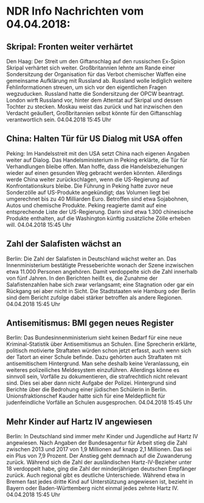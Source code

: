 # NDR Info Nachrichten vom 04.04.2018:


## Skripal: Fronten weiter verhärtet
Den Haag: Der Streit um den Giftanschlag auf den russischen Ex-Spion Skripal verhärtet sich weiter. Großbritannien lehnte am Rande einer Sondersitzung der Organisation für das Verbot chemischer Waffen eine gemeinsame Aufklärung mit Russland ab. Russland wolle lediglich weitere Fehlinformationen streuen, um sich vor den eigentlichen Fragen wegzuducken. Russland hatte die Sondersitzung der OPCW beantragt. London wirft Russland vor, hinter dem Attentat auf Skripal und dessen Tochter zu stecken. Moskau weist das zurück und hat inzwischen den Verdacht geäußert, Großbritannien selbst könnte für den Giftanschlag verantwortlich sein. 04.04.2018 15:45 Uhr 

## China: Halten Tür für US Dialog mit USA offen
Peking:	Im Handelsstreit mit den USA setzt China nach eigenen Angaben weiter auf Dialog. Das Handelsministerium in Peking erklärte, die Tür für Verhandlungen bleibe offen. Man hoffe, dass die Handelsbeziehungen wieder auf einen gesunden Weg gebracht werden könnten. Allerdings werde China weiter zurückschlagen, wenn die US-Regierung auf Konfrontationskurs bleibe. Die Führung in Peking hatte zuvor neue Sonderzölle auf US-Produkte angekündigt; das Volumen liegt bei umgerechnet bis zu 40 Milliarden Euro. Betroffen sind etwa Sojabohnen, Autos und chemische Produkte. Peking reagierte damit auf eine entsprechende Liste der US-Regierung. Darin sind etwa 1.300 chinesische Produkte enthalten, auf die Washington künftig zusätzliche Zölle erheben will. 04.04.2018 15:45 Uhr 

## Zahl der Salafisten wächst an
Berlin: Die Zahl der Salafisten in Deutschland wächst weiter an. Das Innenministerium bestätigte Presseberichte wonach der Szene inzwischen etwa 11.000 Personen angehören. Damit verdoppelte sich die Zahl innerhalb von fünf Jahren. In den Berichten heißt es, die Zunahme der Salafistenzahlen habe sich zwar verlangsamt; eine Stagnation oder gar ein Rückgang sei aber nicht in Sicht. Die Stadtstaaten wie Hamburg oder Berlin sind dem Bericht zufolge dabei stärker betroffen als andere Regionen. 04.04.2018 15:45 Uhr 

## Antisemitismus: BMI gegen neues Register
Berlin: Das Bundesinnenministerium sieht keinen Bedarf für eine neue Kriminal-Statistik über Antisemitismus an Schulen. Eine Sprecherin erklärte, politisch motivierte Straftaten würden schon jetzt erfasst, auch wenn sich der Tatort an einer Schule befinde. Dazu gehörten auch Straftaten mit antisemitischem Hintergrund. Man sehe deshalb keine Veranlassung, ein weiteres polizeiliches Meldesystem einzuführen. Allerdings könne es sinnvoll sein, Vorfälle zu dokumentieren, die strafrechtlich nicht relevant sind. Dies sei aber dann nicht Aufgabe der Polizei. Hintergrund sind Berichte über die Bedrohung einer jüdischen Schülerin in Berlin. Unionsfraktionschef Kauder hatte sich für eine Meldepflicht für judenfeindliche Vorfälle an Schulen ausgesprochen. 04.04.2018 15:45 Uhr 

## Mehr Kinder auf Hartz IV angewiesen
Berlin:	In Deutschland sind immer mehr Kinder und Jugendliche auf Hartz IV angewiesen. Nach Angaben der Bundesagentur für Arbeit stieg die Zahl zwischen 2013 und 2017 von 1,9 Millionen auf knapp 2,1 Millionen. Das sei ein Plus von 7,9 Prozent. Der Anstieg geht demnach auf die Zuwanderung zurück. Während sich die Zahl der ausländischen Hartz-IV-Bezieher unter 18 verdoppelt habe, ging die Zahl der minderjährigen deutschen Empfänger zurück. Auch regional gibt es deutliche Unterschiede. Während etwa in Bremen fast jedes dritte Kind auf Unterstützung angewiesen ist, bezieht in Bayern oder Baden-Württemberg nicht einmal jedes zehnte Hartz IV. 04.04.2018 15:45 Uhr 
